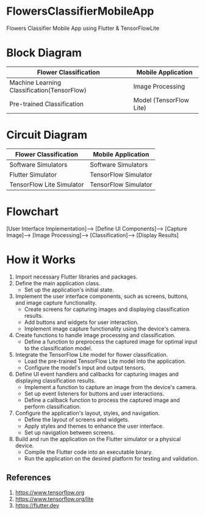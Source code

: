 # FlowersClassifierMobileApp
Flowers Classifier Mobile App using Flutter &amp; TensorFlowLite 
# Block Diagram
|  Flower Classification |   Mobile Application | 
| --------------- | --------------- |
| Machine Learning Classification(TensorFlow) | Image Processing    |
| Pre-trained Classification  |Model (TensorFlow Lite)   | 



# Circuit Diagram
|  Flower Classification |   Mobile Application | 
| --------------- | --------------- |
|  Software Simulators   |   Software Simulators      |
| Flutter Simulator | TensorFlow Simulator    | 
| TensorFlow Lite Simulator| TensorFlow Simulator    | 

# Flowchart
[User Interface Implementation]-->
 [Define UI Components]-->
[Capture Image]-->
[Image Processing]-->
[Classification]-->
[Display Results]


# How it Works
1. Import necessary Flutter libraries and packages.
2. Define the main application class.
   - Set up the application's initial state.
3. Implement the user interface components, such as screens, buttons, and image capture functionality.
   - Create screens for capturing images and displaying classification results.
   - Add buttons and widgets for user interaction.
   - Implement image capture functionality using the device's camera.
4. Create functions to handle image processing and classification.
   - Define a function to preprocess the captured image for optimal input to the classification model.
5. Integrate the TensorFlow Lite model for flower classification.
   - Load the pre-trained TensorFlow Lite model into the application.
   - Configure the model's input and output tensors.
6. Define UI event handlers and callbacks for capturing images and displaying classification results.
   - Implement a function to capture an image from the device's camera.
   - Set up event listeners for buttons and user interactions.
   - Define a callback function to process the captured image and perform classification.
7. Configure the application's layout, styles, and navigation.
   - Define the layout of screens and widgets.
   - Apply styles and themes to enhance the user interface.
   - Set up navigation between screens.
8. Build and run the application on the Flutter simulator or a physical device.
   - Compile the Flutter code into an executable binary.
   - Run the application on the desired platform for testing and validation.
## References
1. https://www.tensorflow.org
2. https://www.tensorflow.org/lite
3. https://flutter.dev
